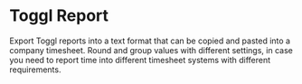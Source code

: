# Toggl Report

Export Toggl reports into a text format that can be copied and pasted into a company timesheet.
Round and group values with different settings, in case you need to report time into different
timesheet systems with different requirements.
